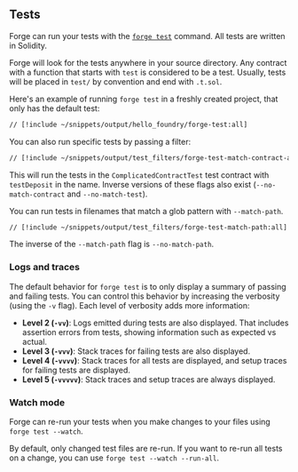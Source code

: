 ## Tests

Forge can run your tests with the [`forge test`](/forge/reference/forge-test) command. All tests are written in Solidity.

Forge will look for the tests anywhere in your source directory. Any contract with a function that starts with `test` is considered to be a test. Usually, tests will be placed in `test/` by convention and end with `.t.sol`.

Here's an example of running `forge test` in a freshly created project, that only has the default test:

```sh
// [!include ~/snippets/output/hello_foundry/forge-test:all]
```

You can also run specific tests by passing a filter:

```sh
// [!include ~/snippets/output/test_filters/forge-test-match-contract-and-test:all]
```

This will run the tests in the `ComplicatedContractTest` test contract with `testDeposit` in the name.
Inverse versions of these flags also exist (`--no-match-contract` and `--no-match-test`).

You can run tests in filenames that match a glob pattern with `--match-path`.

```sh
// [!include ~/snippets/output/test_filters/forge-test-match-path:all]
```

The inverse of the `--match-path` flag is `--no-match-path`.

### Logs and traces

The default behavior for `forge test` is to only display a summary of passing and failing tests. You can control this behavior by increasing the verbosity (using the `-v` flag). Each level of verbosity adds more information:

- **Level 2 (`-vv`)**: Logs emitted during tests are also displayed. That includes assertion errors from tests, showing information such as expected vs actual.
- **Level 3 (`-vvv`)**: Stack traces for failing tests are also displayed.
- **Level 4 (`-vvvv`)**: Stack traces for all tests are displayed, and setup traces for failing tests are displayed.
- **Level 5 (`-vvvvv`)**: Stack traces and setup traces are always displayed.

### Watch mode

Forge can re-run your tests when you make changes to your files using `forge test --watch`.

By default, only changed test files are re-run. If you want to re-run all tests on a change, you can use `forge test --watch --run-all`.
